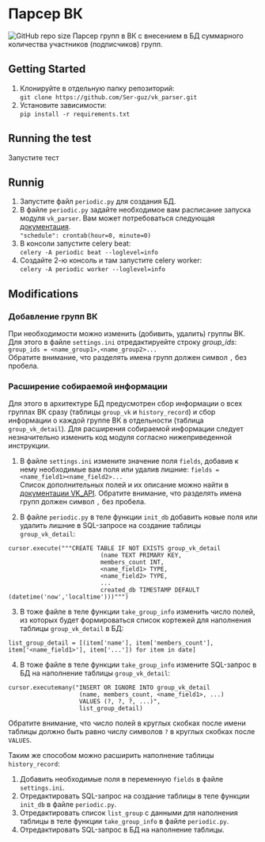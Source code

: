 # Парсер ВК 
<img alt="GitHub repo size" src="https://img.shields.io/github/repo-size/Ser-guz/vk_parser">
Парсер групп в ВК с внесением в БД суммарного количества участников (подписчиков) групп.<br>

## Getting Started 
1. Клонируйте в отдельную папку репозиторий:<br>
```git clone https://github.com/Ser-guz/vk_parser.git```
2. Установите зависимости:<br>
```pip install -r requirements.txt```

## Running the test
Запустите тест

## Runnig
1. Запустите файл `periodic.py` для создания БД.
2. В файле `periodic.py` задайте необходимое вам расписание запуска модуля `vk_parser`.
Вам может потребоваться следующая [документация](https://docs.celeryproject.org/en/latest/userguide/periodic-tasks.html#crontab-schedules).<br>
```"schedule": crontab(hour=0, minute=0)```<br>
3. В консоли запустите celery beat:<br>
```celery -A periodic beat --loglevel=info```
4. Создайте 2-ю консоль и там запустите celery worker:<br>
```celery -A periodic worker --loglevel=info```

## Modifications
### Добавление групп ВК
При необходимости можно изменить (добивить, удалить) группы ВК.<br>
Для этого в файле `settings.ini` отредактируейте строку *group_ids*:<br>
```group_ids = <name_group1>,<name_group2>...```<br>
Обратите внимание, что разделять имена групп должен символ `,` без пробела.

### Расширение собираемой информации
Для этого в архитектуре БД предусмотрен сбор информации о всех группах ВК сразу (таблицы `group_vk` и `history_record`) и сбор информации о каждой группе ВК в отдельности (таблица `group_vk_detail`).
Для расширения собираемой информации следует незначительно изменить код модуля согласно нижеприведенной инструкции.

1. В файле `settings.ini` измените значение поля `fields`, добавив к нему необходимые вам поля или удалив лишние:
```fields = <name_field1><name_field2>...``` <br>
Список дополнительных полей и их описание можно найти в [документации VK_API](https://vk.com/dev/objects/group).
Обратите внимание, что разделять имена групп должен символ `,` без пробела.

2. В файле `periodic.py` в теле функции `init_db` добавить новые поля или удалить лишние в SQL-запросе на создание таблицы `group_vk_detail`:
```
cursor.execute("""CREATE TABLE IF NOT EXISTS group_vk_detail
                          (name TEXT PRIMARY KEY,
                          members_count INT,
                          <name_field1> TYPE,
                          <name_field2> TYPE,
                          ...
                          created_db TIMESTAMP DEFAULT (datetime('now','localtime')))""")
```
3. В тоже файле в теле функции `take_group_info` изменить число полей, из которых будет формироваться список кортежей для наполнения таблицы `group_vk_detail` в БД:
```
list_group_detail = [(item['name'], item['members_count'], item['<name_field1>'], item['...']) for item in date]
```
4. В тоже файле в теле функции `take_group_info` измените SQL-запрос в БД на наполнение таблицы `group_vk_detail`:
```
cursor.executemany("INSERT OR IGNORE INTO group_vk_detail 
                    (name, members_count, <name_field1>, ...) 
                    VALUES (?, ?, ?, ...)", 
                    list_group_detail)
```
Обратите внимание, что число полей в круглых скобках после имени таблицы должно быть равно числу символов `?` в круглых скобках после `VALUES`.


Таким же способом можно расширить наполнение таблицы `history_record`:
1. Добавить необходимые поля в переменную `fields` в файле `settings.ini`.
2. Отредактировать SQL-запрос на создание таблицы в теле функции `init_db` в файле `periodic.py`.
3. Отредактировать список `list_group` с данными для наполнения таблицы в теле функции `take_group_info` в файле `periodic.py`.
4. Отредактировать SQL-запрос в БД на наполнение таблицы.
